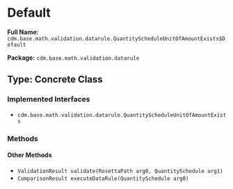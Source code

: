 # Default

**Full Name:** `cdm.base.math.validation.datarule.QuantityScheduleUnitOfAmountExists$Default`

**Package:** `cdm.base.math.validation.datarule`

## Type: Concrete Class

### Implemented Interfaces

- `cdm.base.math.validation.datarule.QuantityScheduleUnitOfAmountExists`

### Methods

#### Other Methods

- `ValidationResult validate(RosettaPath arg0, QuantitySchedule arg1)`
- `ComparisonResult executeDataRule(QuantitySchedule arg0)`

